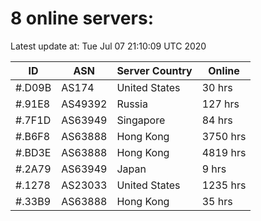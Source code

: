 # 8 online servers:

Latest update at: Tue Jul 07 21:10:09 UTC 2020

| ID | ASN | Server Country | Online |
| -- | --- | -------------- | ------ |
| #.D09B | AS174 | United States | 30 hrs |
| #.91E8 | AS49392 | Russia | 127 hrs |
| #.7F1D | AS63949 | Singapore | 84 hrs |
| #.B6F8 | AS63888 | Hong Kong | 3750 hrs |
| #.BD3E | AS63888 | Hong Kong | 4819 hrs |
| #.2A79 | AS63949 | Japan | 9 hrs |
| #.1278 | AS23033 | United States | 1235 hrs |
| #.33B9 | AS63888 | Hong Kong | 35 hrs |

